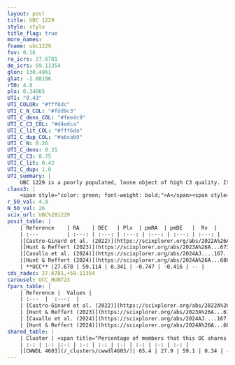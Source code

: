 ```yaml
---
layout: post
title: UBC 1229
style: style
title_flag: true
more_names: 
fname: ubc1229
fov: 0.16
ra_icrs: 27.6781
de_icrs: 59.11354
glon: 130.4961
glat: -2.88196
r50: 4.8
plx: 0.34065
UTI: "0.43"
UTI_COLOR: "#fff8dc"
UTI_C_N_COL: "#fdd9c3"
UTI_C_dens_COL: "#fee4c9"
UTI_C_C3_COL: "#d4edca"
UTI_C_lit_COL: "#fff6da"
UTI_C_dup_COL: "#a6cab9"
UTI_C_N: 0.26
UTI_C_dens: 0.31
UTI_C_C3: 0.75
UTI_C_lit: 0.42
UTI_C_dup: 1.0
UTI_summary: |
    UBC 1229 is a poorly populated, loose object of high C3 quality. It was recently reported in the literature. This object shares a significant percentage of members with a later reported entry.
class3: |
    <span style="color: green; font-weight: bold;">A</span><span style="color: #FFC300; font-weight: bold;">B</span>
r_50_val: 4.8
N_50_val: 26
scix_url: UBC%201229
posit_table: |
    | Reference    | RA    | DEC   | Plx  | pmRA  | pmDE   |  Rv  |
    | :---         | :---: | :---: | :---: | :---: | :---: | :---: |
    |[Castro-Ginard et al. (2022)](https://scixplorer.org/abs/2022A%26A...661A.118C) | 27.68 | 59.11 | 0.35 | -0.78 | -0.42 | -- |
    |[Hunt & Reffert (2023)](https://scixplorer.org/abs/2023A%26A...673A.114H) | 27.682 | 59.111 | 0.33 | -0.704 | -0.419 | -- |
    |[Cavallo et al. (2024)](https://scixplorer.org/abs/2024AJ....167...12C) | 28.139 | 59.114 | 0.331 | -- | -- | -- |
    |[Hunt & Reffert (2024)](https://scixplorer.org/abs/2024A%26A...686A..42H) | 27.682 | 59.111 | 0.33 | -0.704 | -0.419 | -- |
    | **UCC** |27.678 | 59.114 | 0.341 | -0.747 | -0.416 | -- | 
cds_radec: 27.6781,+59.11354
carousel: UCC_HUNT23
fpars_table: |
    | Reference |  Values |
    | :---  |  :---:  |
    | [Castro-Ginard et al. (2022)](https://scixplorer.org/abs/2022A%26A...661A.118C) | `AV=1.398, Dist=3043, logAge=7.336` |
    | [Hunt & Reffert (2023)](https://scixplorer.org/abs/2023A%26A...673A.114H) | `AV50=1.592, diffAV50=0.597, MOD50=12.188, logAge50=7.802` |
    | [Cavallo et al. (2024)](https://scixplorer.org/abs/2024AJ....167...12C) | `AV50=1.53, dMod50=12.26, logAge50=7.98, [Fe/H]50=0.4` |
    | [Hunt & Reffert (2024)](https://scixplorer.org/abs/2024A%26A...686A..42H) | `MassJ=168.439` |
shared_table: |
    | Cluster | <span title="Percentage of members that this OC shares with the ones listed">%</span>   | RA   | DEC   | Plx   | pmRA  | pmDE  | Rv | UTI |
    | :-: | :-: |:-: | :-: | :-: | :-: | :-: | :-: | :-: |
    |[CWWDL 4603](/_clusters/cwwdl4603/)| 65.4 | 27.9 | 59.1 | 0.34 | -0.71 | -0.45 | -- |0.08 |
---
```


